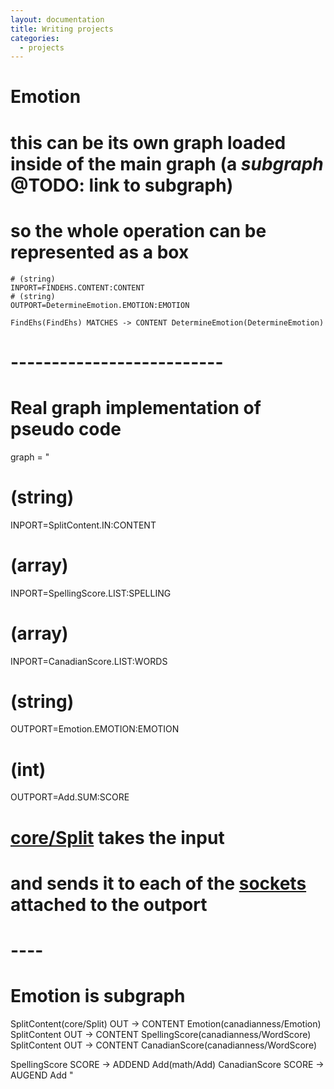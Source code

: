 ```yaml
---
layout: documentation
title: Writing projects
categories:
  - projects
---
```


# Emotion
# this can be its own graph loaded inside of the main graph (a _subgraph_ @TODO: link to subgraph)
# so the whole operation can be represented as a box

```FBP
# (string)
INPORT=FINDEHS.CONTENT:CONTENT
# (string)
OUTPORT=DetermineEmotion.EMOTION:EMOTION

FindEhs(FindEhs) MATCHES -> CONTENT DetermineEmotion(DetermineEmotion)
```




# --------------------------

# Real graph implementation of pseudo code
graph = "
# (string)
INPORT=SplitContent.IN:CONTENT
# (array)
INPORT=SpellingScore.LIST:SPELLING
# (array)
INPORT=CanadianScore.LIST:WORDS

# (string)
OUTPORT=Emotion.EMOTION:EMOTION
# (int)
OUTPORT=Add.SUM:SCORE

# [core/Split](https://github.com/noflo/noflo-core/blob/master/components/Split.coffee) takes the input
# and sends it to each of the [sockets](http://noflojs.org/api/InternalSocket/) attached to the outport
# ----
# Emotion is subgraph
SplitContent(core/Split) OUT -> CONTENT Emotion(canadianness/Emotion)
SplitContent OUT -> CONTENT SpellingScore(canadianness/WordScore)
SplitContent OUT -> CONTENT CanadianScore(canadianness/WordScore)

SpellingScore SCORE -> ADDEND Add(math/Add)
CanadianScore SCORE -> AUGEND Add
"
